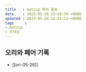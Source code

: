 ```yaml
---
title   : matzip 페어 활동
date    : 2023-05-26 22:50:38 +0900
updated : 2023-05-26 22:51:13 +0900
tags     : 
- matzip
- 우테코
---
```

## 오리와 페어 기록
- [[ori-05-26]]
